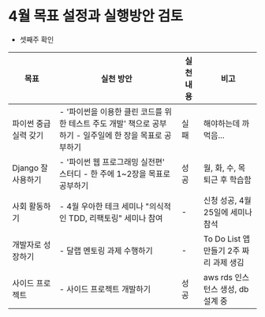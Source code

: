 # 4월 목표 설정과 실행방안 검토
- 셋째주 확인 

| 목표                  | 실천 방안                                                                                                | 실천 내용 | 비고                                     |
|-----------------------|----------------------------------------------------------------------------------------------------------|-----------|------------------------------------------|
| 파이썬 중급 실력 갖기 | - '파이썬을 이용한 클린 코드를 위한 테스트 주도 개발' 책으로 공부하기 - 일주일에 한 장을 목표로 공부하기 | 실패      | 해야하는데 까먹음...                     |
| Django 잘 사용하기    | - '파이썬 웹 프로그래밍 실전편' 스터디 - 한 주에 1~2장을 목표로 공부하기                                 | 성공      | 월, 화, 수, 목 퇴근 후 학습함            |
| 사회 활동하기         | - 4월 우아한 테크 세미나 "의식적인 TDD, 리팩토링" 세미나 참여                                            | -         | 신청 성공, 4월 25일에 세미나 참석        |
| 개발자로 성장하기     | - 달랩 멘토링 과제 수행하기                                                                              | -         | To Do List 앱 만들기 2주 짜리 과제 생김  |
| 사이드 프로젝트       | - 사이드 프로젝트 개발하기                                                                               | 성공      | aws rds 인스턴스 생성, db 설계 중        |